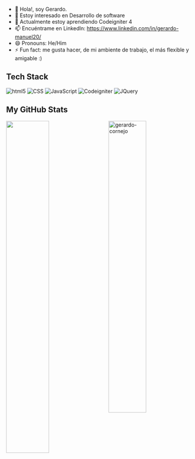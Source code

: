 - 👋 Hola!, soy Gerardo.
- 👀 Estoy interesado en Desarrollo de software
- 🌱 Actualmente estoy aprendiendo Codeigniter 4
- 📫 Encuéntrame en LinkedIn: https://www.linkedin.com/in/gerardo-manuel20/
- 😄 Pronouns: He/Him
- ⚡ Fun fact: me gusta hacer, de mi ambiente de trabajo, el más flexible y amigable :)

## Tech Stack

<p>
<img alt="html5" src="https://img.shields.io/badge/-HTML5-E34F26?style=flat-square&logo=html5&logoColor=white" />
<img alt="CSS" src="https://img.shields.io/badge/CSS%20-%231572B6.svg?style=flat-square&logo=css3&logoColor=white" />
<img alt="JavaScript" src="https://img.shields.io/badge/JavaScript%20-%23F7DF1E.svg?style=flat-square&logo=javascript&logoColor=black" />
<img alt="Codeigniter" src="https://img.shields.io/badge/codeigniter%204-red?style=flat-square&logo=codeigniter&logoColor=black" />
<img alt="JQuery" src="https://img.shields.io/badge/JQuery-blue?style=flat-square&logo=jquery&logoColor=white" />
</p>

## My GitHub Stats

 <img src="https://github-readme-stats.vercel.app/api?username=gerardo-cornejo&show_icons=true&theme=gotham" alt="gerardo-cornejo" width="45%" align="right"/>
 <img  src="https://github-readme-streak-stats.herokuapp.com/?user=gerardo-cornejo&theme=dark" width="48%" >

 
<!---
gerardo-cornejo/gerardo-cornejo is a ✨ special ✨ repository because its `README.md` (this file) appears on your GitHub profile.
You can click the Preview link to take a look at your changes.
--->
